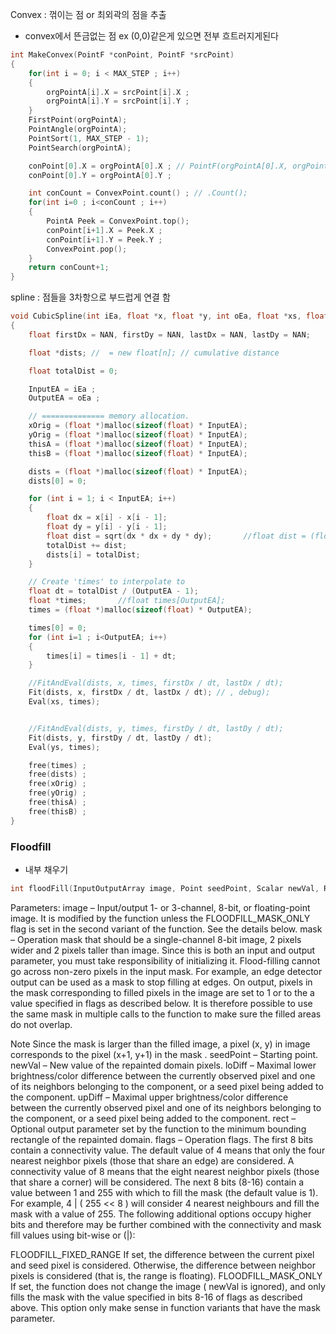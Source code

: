 Convex : 꺾이는 점 or 최외곽의 점을 추출
* convex에서 뜬금없는 점 ex (0,0)같은게 있으면 전부 흐트러지게된다 
```c
int MakeConvex(PointF *conPoint, PointF *srcPoint)
{
    for(int i = 0; i < MAX_STEP ; i++)
    {
        orgPointA[i].X = srcPoint[i].X ;
        orgPointA[i].Y = srcPoint[i].Y ;
    }
    FirstPoint(orgPointA);
    PointAngle(orgPointA);
    PointSort(1, MAX_STEP - 1);
    PointSearch(orgPointA);

    conPoint[0].X = orgPointA[0].X ; // PointF(orgPointA[0].X, orgPointA[0].Y) ;
    conPoint[0].Y = orgPointA[0].Y ;

    int conCount = ConvexPoint.count() ; // .Count();
    for(int i=0 ; i<conCount ; i++)
    {
        PointA Peek = ConvexPoint.top();
        conPoint[i+1].X = Peek.X ;
        conPoint[i+1].Y = Peek.Y ;
        ConvexPoint.pop();
    }
    return conCount+1;
}
```



spline : 점들을 3차항으로 부드럽게 연결 함



``` c
void CubicSpline(int iEa, float *x, float *y, int oEa, float *xs, float *ys)
{
    float firstDx = NAN, firstDy = NAN, lastDx = NAN, lastDy = NAN;

    float *dists; //  = new float[n]; // cumulative distance

    float totalDist = 0;

    InputEA = iEa ;
    OutputEA = oEa ;

    // ============== memory allocation.
    xOrig = (float *)malloc(sizeof(float) * InputEA);
    yOrig = (float *)malloc(sizeof(float) * InputEA);
    thisA = (float *)malloc(sizeof(float) * InputEA);
    thisB = (float *)malloc(sizeof(float) * InputEA);

    dists = (float *)malloc(sizeof(float) * InputEA);
    dists[0] = 0;

    for (int i = 1; i < InputEA; i++)
    {
        float dx = x[i] - x[i - 1];
        float dy = y[i] - y[i - 1];
        float dist = sqrt(dx * dx + dy * dy);		//float dist = (float)Math.Sqrt(dx * dx + dy * dy);
        totalDist += dist;
        dists[i] = totalDist;
    }

    // Create 'times' to interpolate to
    float dt = totalDist / (OutputEA - 1);
    float *times;		//float times[OutputEA];
    times = (float *)malloc(sizeof(float) * OutputEA);

    times[0] = 0;
    for (int i=1 ; i<OutputEA; i++)
    {
        times[i] = times[i - 1] + dt;
    }

    //FitAndEval(dists, x, times, firstDx / dt, lastDx / dt);
    Fit(dists, x, firstDx / dt, lastDx / dt); // , debug);
    Eval(xs, times);


    //FitAndEval(dists, y, times, firstDy / dt, lastDy / dt);
    Fit(dists, y, firstDy / dt, lastDy / dt);
    Eval(ys, times);

    free(times) ;
    free(dists) ;
    free(xOrig) ;
    free(yOrig) ;
    free(thisA) ;
    free(thisB) ;
}
```

### Floodfill 
* 내부 채우기 
``` c 
int floodFill(InputOutputArray image, Point seedPoint, Scalar newVal, Rect* rect=0, Scalar loDiff=Scalar(), Scalar upDiff=Scalar(), int flags=4 )
```
Parameters:	
image – Input/output 1- or 3-channel, 8-bit, or floating-point image. It is modified by the function unless the FLOODFILL_MASK_ONLY flag is set in the second variant of the function. See the details below.
mask –
Operation mask that should be a single-channel 8-bit image, 2 pixels wider and 2 pixels taller than image. Since this is both an input and output parameter, you must take responsibility of initializing it. Flood-filling cannot go across non-zero pixels in the input mask. For example, an edge detector output can be used as a mask to stop filling at edges. On output, pixels in the mask corresponding to filled pixels in the image are set to 1 or to the a value specified in flags as described below. It is therefore possible to use the same mask in multiple calls to the function to make sure the filled areas do not overlap.

Note Since the mask is larger than the filled image, a pixel  (x, y) in image corresponds to the pixel  (x+1, y+1) in the mask .
seedPoint – Starting point.
newVal – New value of the repainted domain pixels.
loDiff – Maximal lower brightness/color difference between the currently observed pixel and one of its neighbors belonging to the component, or a seed pixel being added to the component.
upDiff – Maximal upper brightness/color difference between the currently observed pixel and one of its neighbors belonging to the component, or a seed pixel being added to the component.
rect – Optional output parameter set by the function to the minimum bounding rectangle of the repainted domain.
flags –
Operation flags. The first 8 bits contain a connectivity value. The default value of 4 means that only the four nearest neighbor pixels (those that share an edge) are considered. A connectivity value of 8 means that the eight nearest neighbor pixels (those that share a corner) will be considered. The next 8 bits (8-16) contain a value between 1 and 255 with which to fill the mask (the default value is 1). For example, 4 | ( 255 << 8 ) will consider 4 nearest neighbours and fill the mask with a value of 255. The following additional options occupy higher bits and therefore may be further combined with the connectivity and mask fill values using bit-wise or (|):

FLOODFILL_FIXED_RANGE If set, the difference between the current pixel and seed pixel is considered. Otherwise, the difference between neighbor pixels is considered (that is, the range is floating).
FLOODFILL_MASK_ONLY If set, the function does not change the image ( newVal is ignored), and only fills the mask with the value specified in bits 8-16 of flags as described above. This option only make sense in function variants that have the mask parameter.
